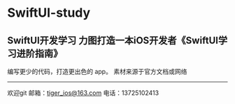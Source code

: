 # SwiftUI-study
SwiftUI开发学习
力图打造一本iOS开发者《SwiftUI学习进阶指南》
------------------------
编写更少的代码，打造更出色的 app。
素材来源于官方文档或网络

------------------------
欢迎git
邮箱：tiger_ios@163.com
电话：13725102413
